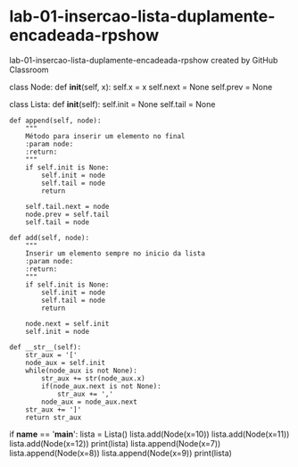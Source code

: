 # lab-01-insercao-lista-duplamente-encadeada-rpshow
lab-01-insercao-lista-duplamente-encadeada-rpshow created by GitHub Classroom

class Node:
    def __init__(self, x):
        self.x = x
        self.next = None
        self.prev = None

class Lista:
    def __init__(self):
        self.init = None
        self.tail = None

    def append(self, node):
        """
        Método para inserir um elemento no final
        :param node:
        :return:
        """
        if self.init is None:
            self.init = node
            self.tail = node
            return

        self.tail.next = node
        node.prev = self.tail
        self.tail = node

    def add(self, node):
        """
        Inserir um elemento sempre no inicio da lista
        :param node:
        :return:
        """
        if self.init is None:
            self.init = node
            self.tail = node
            return

        node.next = self.init
        self.init = node

    def __str__(self):
        str_aux = '['
        node_aux = self.init
        while(node_aux is not None):
            str_aux += str(node_aux.x)
            if(node_aux.next is not None):
                str_aux += ','
            node_aux = node_aux.next
        str_aux += ']'
        return str_aux

if __name__ == '__main__':
    lista = Lista()
    lista.add(Node(x=10))
    lista.add(Node(x=11))
    lista.add(Node(x=12))
    print(lista)
    lista.append(Node(x=7))
    lista.append(Node(x=8))
    lista.append(Node(x=9))
    print(lista)
